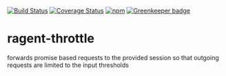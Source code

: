 [![Build Status](https://travis-ci.org/ryderbrooks/ragent-throttle.svg?branch=master)](https://travis-ci.org/ryderbrooks/ragent-throttle)
[![Coverage Status](https://coveralls.io/repos/github/ryderbrooks/ragent-throttle/badge.svg?branch=master)](https://coveralls.io/github/ryderbrooks/ragent-throttle?branch=master)
[![npm](https://img.shields.io/npm/v/ragent-throttle.svg)](https://www.npmjs.com/package/ragent-throttle) 
[![Greenkeeper badge](https://badges.greenkeeper.io/ryderbrooks/ragent-throttle.svg)](https://greenkeeper.io/)

# ragent-throttle
forwards promise based requests to the provided session so that outgoing requests are limited to the input thresholds 


